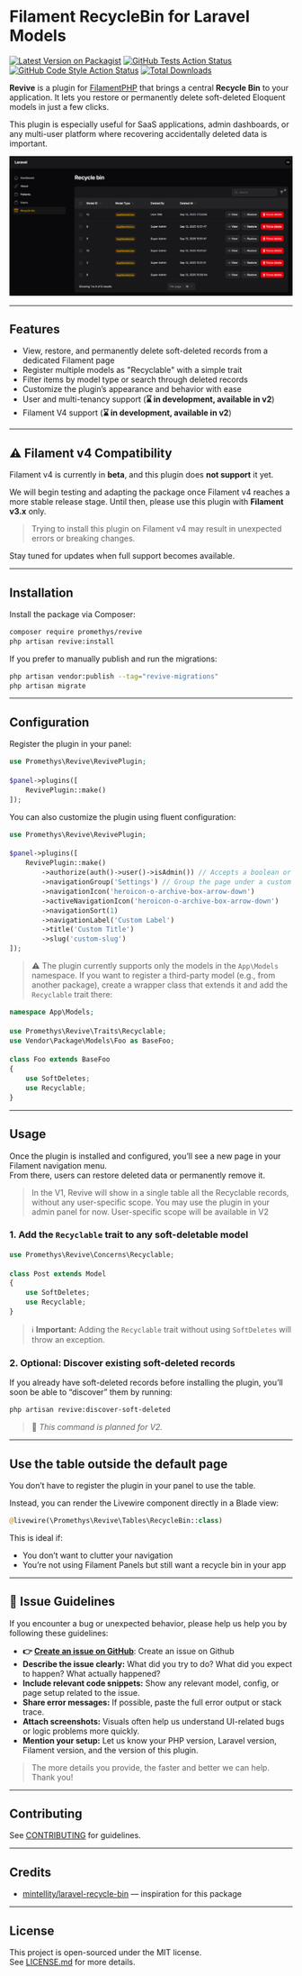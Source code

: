 <!-- ![calendar Banner](https://github.com/promethys/revive/tree/main/resources/imgs/banner.jpg) -->

# Filament RecycleBin for Laravel Models

[![Latest Version on Packagist](https://img.shields.io/packagist/v/promethys/revive.svg?style=flat-square)](https://packagist.org/packages/promethys/revive)
[![GitHub Tests Action Status](https://img.shields.io/github/actions/workflow/status/promethys/revive/run-tests.yml?branch=main&label=tests&style=flat-square)](https://github.com/promethys/revive/actions?query=workflow%3Arun-tests+branch%3Amain)
[![GitHub Code Style Action Status](https://img.shields.io/github/actions/workflow/status/promethys/revive/fix-php-code-styling.yml?branch=main&label=code%20style&style=flat-square)](https://github.com/promethys/revive/actions?query=workflow%3A"Fix+PHP+code+styling"+branch%3Amain)
[![Total Downloads](https://img.shields.io/packagist/dt/promethys/revive.svg?style=flat-square)](https://packagist.org/packages/promethys/revive)

**Revive** is a plugin for [FilamentPHP](https://filamentphp.com) that brings a central **Recycle Bin** to your application. It lets you restore or permanently delete soft-deleted Eloquent models in just a few clicks.

This plugin is especially useful for SaaS applications, admin dashboards, or any multi-user platform where recovering accidentally deleted data is important.

![Preview Screenshot](https://raw.githubusercontent.com/Promethys/revive/refs/heads/main/resources/imgs/preview.png)
<!-- ![Preview Video](https://github.com/promethys/revive/tree/main/resources/imgs/video-preview.mp4) -->

---

## Features

- View, restore, and permanently delete soft-deleted records from a dedicated Filament page
- Register multiple models as "Recyclable" with a simple trait
- Filter items by model type or search through deleted records
- Customize the plugin’s appearance and behavior with ease
- User and multi-tenancy support (**⌛ in development, available in v2**)
- Filament V4 support (**⌛ in development, available in v2**)


---

## ⚠️ Filament v4 Compatibility

Filament v4 is currently in **beta**, and this plugin does **not support** it yet.

We will begin testing and adapting the package once Filament v4 reaches a more stable release stage. Until then, please use this plugin with **Filament v3.x** only.

> Trying to install this plugin on Filament v4 may result in unexpected errors or breaking changes.

Stay tuned for updates when full support becomes available.

---

## Installation

Install the package via Composer:

```bash
composer require promethys/revive
php artisan revive:install
```

If you prefer to manually publish and run the migrations:

```bash
php artisan vendor:publish --tag="revive-migrations"
php artisan migrate
```

---

## Configuration

Register the plugin in your panel:

```php
use Promethys\Revive\RevivePlugin;

$panel->plugins([
    RevivePlugin::make()
]);
```

You can also customize the plugin using fluent configuration:

```php
use Promethys\Revive\RevivePlugin;

$panel->plugins([
    RevivePlugin::make()
        ->authorize(auth()->user()->isAdmin()) // Accepts a boolean or Closure to control access
        ->navigationGroup('Settings') // Group the page under a custom sidebar section
        ->navigationIcon('heroicon-o-archive-box-arrow-down')
        ->activeNavigationIcon('heroicon-o-archive-box-arrow-down')
        ->navigationSort(1)
        ->navigationLabel('Custom Label')
        ->title('Custom Title')
        ->slug('custom-slug')
]);
```

> ⚠️ The plugin currently supports only the models in the `App\Models` namespace. 
> If you want to register a third-party model (e.g., from another package), create a wrapper class that extends it and add the `Recyclable` trait there: 

```php
namespace App\Models;

use Promethys\Revive\Traits\Recyclable;
use Vendor\Package\Models\Foo as BaseFoo;

class Foo extends BaseFoo
{
    use SoftDeletes;
    use Recyclable;
}
```

---

## Usage

Once the plugin is installed and configured, you’ll see a new page in your Filament navigation menu.  
From there, users can restore deleted data or permanently remove it.

> In the V1, Revive will show in a single table all the Recyclable records, without any user-specific scope. 
> You may use the plugin in your admin panel for now. 
> User-specific scope will be available in V2

### 1. Add the `Recyclable` trait to any soft-deletable model

```php
use Promethys\Revive\Concerns\Recyclable;

class Post extends Model
{
    use SoftDeletes;
    use Recyclable;
}
```

> ℹ️ **Important:** Adding the `Recyclable` trait without using `SoftDeletes` will throw an exception.

### 2. Optional: Discover existing soft-deleted records

If you already have soft-deleted records before installing the plugin, you’ll soon be able to “discover” them by running:

```bash
php artisan revive:discover-soft-deleted
```

> 🧪 *This command is planned for V2.*

---

## Use the table outside the default page

You don’t have to register the plugin in your panel to use the table.

Instead, you can render the Livewire component directly in a Blade view:

```php
@livewire(\Promethys\Revive\Tables\RecycleBin::class)
```

This is ideal if:
- You don’t want to clutter your navigation
- You’re not using Filament Panels but still want a recycle bin in your app

---

## 🐛 Issue Guidelines

If you encounter a bug or unexpected behavior, please help us help you by following these guidelines:

* **👉 [Create an issue on GitHub](https://github.com/Promethys/revive/issues)**: Create an issue on Github
* **Describe the issue clearly:** What did you try to do? What did you expect to happen? What actually happened?
* **Include relevant code snippets:** Show any relevant model, config, or page setup related to the issue.
* **Share error messages:** If possible, paste the full error output or stack trace.
* **Attach screenshots:** Visuals often help us understand UI-related bugs or logic problems more quickly.
* **Mention your setup:** Let us know your PHP version, Laravel version, Filament version, and the version of this plugin.

> The more details you provide, the faster and better we can help. Thank you!

---

## Contributing

See [CONTRIBUTING](.github/CONTRIBUTING.md) for guidelines.

---

## Credits

- [mintellity/laravel-recycle-bin](https://github.com/mintellity/laravel-recycle-bin) — inspiration for this package

---

## License

This project is open-sourced under the MIT license.  
See [LICENSE.md](LICENSE.md) for more details.
